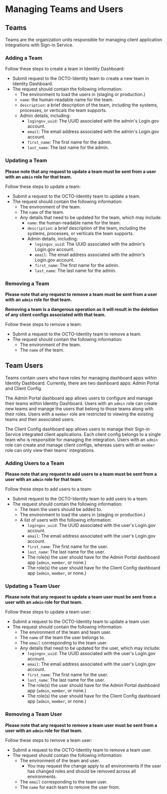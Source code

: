 # Managing Teams and Users

## Teams

Teams are the organization units responsible for managing client application integrations with Sign-in Service.

### Adding a Team

Follow these steps to create a team in Identity Dashboard:

* Submit request to the OCTO-Identity team to create a new team in Identity Dashboard.
* The request should contain the following information:
  * The environment to load the users in (staging or production.)
  * `name`: the human-readable name for the team.
  * `description`: a brief description of the team, including the systems, processes, or verticals the team supports.
  * Admin details, including:
    * `logingov_uuid`: The UUID associated with the admin's Login.gov account.
    * `email`: The email address associated with the admin's Login.gov account.
    * `first_name`: The first name for the admin.
    * `last_name`: The last name for the admin.
   
### Updating a Team

**Please note that any request to update a team must be sent from a user with an `admin` role for that team.**

Follow these steps to update a team:

* Submit a request to the OCTO-Identity team to update a team.
* The request should contain the following information:
  * The environment of the team.
  * The `name` of the team.
  * Any details that need to be updated for the team, which may include:
    * `name`: the human-readable name for the team.
    * `description`: a brief description of the team, including the systems, processes, or verticals the team supports.
    * Admin details, including:
      * `logingov_uuid`: The UUID associated with the admin's Login.gov account.
      * `email`: The email address associated with the admin's Login.gov account.
      * `first_name`: The first name for the admin.
      * `last_name`: The last name for the admin.

### Removing a Team

**Please note that any request to remove a team must be sent from a user with an `admin` role for that team.**

**Removing a team is a dangerous operation as it will result in the deletion of any client configs associated with that team.**

Follow these steps to remove a team:

* Submit a request to the OCTO-Identity team to remove a team.
* The request should contain the following information:
  * The environment of the team.
  * The `name` of the team.

## Team Users

Teams contain users who have roles for managing dashboard apps within Identity Dashboard. Currently, there are two dashboard apps: Admin Portal and Client Config.

The Admin Portal dashboard app allows users to configure and manage their teams within Identity Dashboard. Users with an `admin` role can create new teams and manage the users that belong to those teams along with their roles. Users with a `member` role are restricted to viewing the existing teams and their associated users.

The Client Config dashboard app allows users to manage their Sign-in Service integrated client applications. Each client config belongs to a single team who is responsible for managing the integration. Users with an `admin` role can create and manage client configs, whereas users with an `member` role can only view their teams' integrations.

### Adding Users to a Team

**Please note that any request to add users to a team must be sent from a user with an `admin` role for that team.**

Follow these steps to add users to a team:

* Submit request to the OCTO-Identity team to add users to a team.
* The request should contain the following information:
  * The team the users should be added to.
  * The environment to load the users in (staging or production.)
  * A list of users with the following information:
    * `logingov_uuid`: The UUID associated with the user's Login.gov account.
    * `email`: The email address associated with the user's Login.gov account.
    * `first_name`: The first name for the user.
    * `last_name`: The last name for the user.
    * The role(s) the user should have for the Admin Portal dashboard app (`admin`, `member`, or none.)
    * The role(s) the user should have for the Client Config dashboard app (`admin`, `member`, or none.)
   
### Updating a Team User

**Please note that any request to update a team user must be sent from a user with an `admin` role for that team.**

Follow these steps to update a team user:

* Submit a request to the OCTO-Identity team to update a team user.
* The request should contain the following information:
  * The environment of the team and team user.
  * The `name` of the team the user belongs to.
  * The `email` corresponding to the team user.
  * Any details that need to be updated for the user, which may include:
    * `logingov_uuid`: The UUID associated with the user's Login.gov account.
    * `email`: The email address associated with the user's Login.gov account.
    * `first_name`: The first name for the user.
    * `last_name`: The last name for the user.
    * The role(s) the user should have for the Admin Portal dashboard app (`admin`, `member`, or none.)
    * The role(s) the user should have for the Client Config dashboard app (`admin`, `member`, or none.)

### Removing a Team User

**Please note that any request to remove a team user must be sent from a user with an `admin` role for that team.**

Follow these steps to remove a team user:

* Submit a request to the OCTO-Identity team to remove a team user.
* The request should contain the following information:
  * The environment of the team and user.
    * You may request the change apply to all environments if the user has changed roles and should be removed across all environments.
  * The `email` corresponding to the team user.
  * The `name` for each team to remove the user from.
